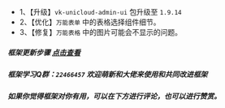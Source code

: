 * 1、【升级】`vk-unicloud-admin-ui` 包升级至 `1.9.14`
* 2、【优化】`万能表单` 中的表格选择组件细节。
* 3、【修复】`万能表格` 中的图片可能会不显示的问题。


##### 框架更新步骤 [点击查看](https://vkdoc.fsq.pub/admin/1/update.html)
##### 框架学习Q群：`22466457` 欢迎萌新和大佬来使用和共同改进框架

##### 如果你觉得框架对你有用，可以在下方进行评论，也可以进行赞赏。
